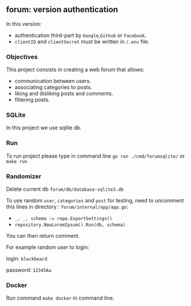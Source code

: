 ## forum: version authentication

In this version:

- authentication third-part by `Google`,`Github` or `Facebook`.
- `clientID` and `clientSecret` must be written in `/.env` file.

### Objectives

This project consists in creating a web forum that allows:

- communication between users.
- associating categories to posts.
- liking and disliking posts and comments.
- filtering posts.

### SQLite

In this project we use sqlite db.

### Run

To run project please type in command line `go run ./cmd/forumsqlite/` or `make run`

### Randomizer
Delete current db `forum/db/database-sqlite3.db`

To use random `user`, `categories` and `post` for testing, need to uncomment this lines in directory : `forum/internal/app/app.go`:

- `_, _, schema := repo.ExportSettings()`
- `repository.NewLoremIpsum().Run(db, schema)`

You can then return comment.

For example random user to login:

login: `blackbeard`

password: `12345Aa`

### Docker

Run command `make docker` in command line.
